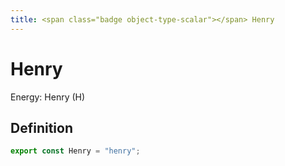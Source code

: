 ```yaml
---
title: <span class="badge object-type-scalar"></span> Henry
---
```

# <span class="badge object-type-scalar"></span> Henry

Energy: Henry (H)

## Definition

```typescript
export const Henry = "henry";

```
